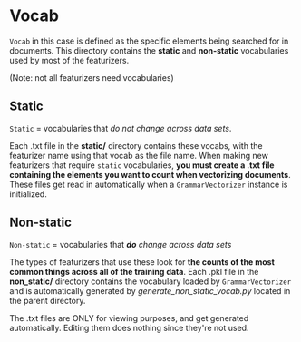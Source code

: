 # Vocab

`Vocab` in this case is defined as the specific elements being searched for in documents. This directory contains the **static** and **non-static** vocabularies used by most of the featurizers.

(Note: not all featurizers need vocabularies)

## Static

`Static`  = vocabularies that *do not change across data sets*. 

Each .txt file in the **static/** directory contains these vocabs, with the featurizer name using that vocab as the file name. When making new featurizers that require `static` vocabularies, **you must create a .txt file containing the elements you want to count when vectorizing documents**. These files get read in automatically when a `GrammarVectorizer` instance is initialized.

## Non-static

`Non-static` = vocabularies that _**do** change across data sets_

The types of featurizers that use these look for **the counts of the most common things across all of the training data**. Each .pkl file in the **non_static/** directory contains the vocabulary loaded by `GrammarVectorizer` and is automatically generated by *generate_non_static_vocab.py* located in the parent directory. 

The .txt files are ONLY for viewing purposes, and get generated automatically. Editing them does nothing since they're not used.



